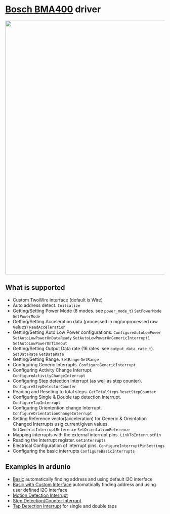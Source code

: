 # [Bosch BMA400](https://www.bosch-sensortec.com/products/motion-sensors/accelerometers/bma400/) driver

<p align="center">
  <img width="800px" src="https://www.bosch-sensortec.com/media/boschsensortec/products/motion_sensors/accelerometers/16_14/bosch-sensortec_website-relaunch_stage_bma400-16-9_res_800x450.jpg">
</p>

## What is supported

- Custom TwoWire interface (default is Wire)
- Auto address detect. `Initialize`
- Getting/Setting Power Mode (8 modes. see `power_mode_t`) `SetPowerMode` `GetPowerMode`
- Getting/Setting Acceleration data (processed in mg/unprocessed raw values) `ReadAcceleration`
- Getting/Setting Auto Low Power configurations. `ConfigureAutoLowPower` `SetAutoLowPowerOnDataReady` `SetAutoLowPowerOnGenericInterrupt1` `SetAutoLowPowerOnTimeout`
- Getting/Setting Output Data rate (16 rates. see `output_data_rate_t`). `SetDataRate` `GetDataRate`
- Getting/Setting Range. `SetRange` `GetRange`
- Configuring Generic Interrupts. `ConfigureGenericInterrupt`
- Configuring Activity Change Interrupt. `ConfigureActivityChangeInterrupt`
- Configuring Step detection Interrupt (as well as step counter). `ConfigureStepDetectorCounter`
- Reading and Reseting to total steps. `GetTotalSteps` `ResetStepCounter`
- Configuring Single & Double tap detection Interrupt. `ConfigureTapInterrupt`
- Configuring Orientention change Interrupt. `ConfigureOrientationChangeInterrupt`
- Setting Reference vector(acceleration) for Generic & Oreintation Changed Interrupts usig current/given values. `SetGenericInterruptReference` `SetOrientationReference`
- Mapping interrupts with the external interrupt pins. `LinkToInterruptPin`
- Reading the interrupt register. `GetInterrupts`
- Electrical Configuration of interrupt pins. `ConfigureInterruptPinSettings`
- Configuring the basic interrupts `ConfigureBasicInterrupts`

## Examples in ardunio

- [Basic](examples/basic/basic.ino) automatically finding address and using default I2C interface
- [Basic with Custom Interface](examples/BasicCustomInterface/BasicCustomInterface.ino) automatically finding address and using user defined I2C interface
- [Motion Detection Interrupt](examples/MotionDetectionInterrupt/MotionDetectionInterrupt.ino)
- [Step Detection/Counter Interrupt](examples/StepDetectionInterrupt/StepDetectionInterrupt.ino)
- [Tap Detection Interrupt](examples/TapDetectionInterrupt/TapDetectionInterrupt.ino) for single and double taps
